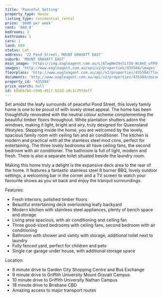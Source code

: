 ```yaml
---
title: 'Peaceful Setting'
property_type: House
listing_type: residential_rental
price: '$600 per week'
rent: '600.0'
bedrooms: 3
bathrooms: 1
cars: 1
land: 660
status: Let
address: '22 Pond Street, MOUNT GRAVATT EAST'
suburb: 'MOUNT GRAVATT EAST'
main_image: 'https://img.eagleagent.com.au/Lj6lwpNeI9vlLtS6-Nc0eE_ufP0=/1280x854/smart/https://s3-us-west-2.amazonaws.com/eagleagent-orig/images/6825857/426566338-image-M.jpg'
images: 'http://www.eagleagent.com.au/api/v2/properties/435584/images'
floorplans: 'http://www.eagleagent.com.au/api/v2/properties/435584/floorplans'
documents: 'http://www.eagleagent.com.au/api/v2/properties/435584/documents'
property_id: '435584'
price_search: null
id: b5a6b7b6-c940-4517-b52d-c9c1c257deff
---
```

Set amidst the leafy surrounds of peaceful Pond Street, this lovely family home is one to be proud of with lovely street appeal. The home has been thoughtfully renovated with the neutral colour scheme complementing the beautiful timber floors throughout. White plantation shutters adorn the windows, making it light, bright and airy, truly designed for Queensland lifestyles. Stepping inside the home, you are welcomed by the lovely, spacious family room with ceiling fan and air conditioner. The kitchen is modern and practical with all the stainless steel mod cons, perfect for entertaining. The three lovely bedrooms all have ceiling fans, the second bedroom with air conditioner. The bathroom is full of light, modern and fresh. There is also a separate toilet situated beside the laundry room.

Making this home truly a delight is the expansive deck area to the rear of the home. It features a fantastic stainless steel 8 burner BBQ, lovely outdoor settings, a welcoming bar in the corner and a TV screen to watch your favourite shows as you sit back and enjoy the tranquil surroundings.

Features:

*  Fresh interiors, polished timber floors
*  Beautiful entertaining deck overlooking leafy backyard
*  Modern kitchen with stainless steel appliances, plenty of bench space and storage
*  Living area spacious, with air conditioning and ceiling fan
*  Three good-sized bedrooms with ceiling fans, second bedroom with air conditioning
*  Bathroom with shower and vanity with storage, additional toilet next to laundry
*  Fully fenced yard, perfect for children and pets
*  Single car garage under house, with additional storage space

Location:

*  8 minute drive to Garden City Shopping Centre and Bus Exchange
*  9 minute drive to Griffith University Mount Gravatt Campus
*  10 minute drive to Griffith University Nathan Campus
*  18 minute drive to Brisbane CBD
*  Amazing access to major transport routes